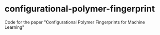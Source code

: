 # configurational-polymer-fingerprint
Code for the paper "Configurational Polymer Fingerprints for Machine Learning"
